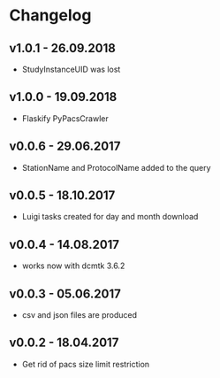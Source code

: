 # Changelog

## v1.0.1 - 26.09.2018
 * StudyInstanceUID was lost

## v1.0.0 - 19.09.2018
 * Flaskify PyPacsCrawler

## v0.0.6 - 29.06.2017
 * StationName and ProtocolName added to the query

## v0.0.5 - 18.10.2017
 * Luigi tasks created for day and month download

## v0.0.4 - 14.08.2017
 * works now with dcmtk 3.6.2

## v0.0.3 - 05.06.2017
 * csv and json files are produced

## v0.0.2 - 18.04.2017
 * Get rid of pacs size limit restriction
